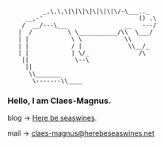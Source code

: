 ```
          _,\,\,\|\|\|\|\|\|\|\/-\___.._
     __,-'                           () .\
    /  __/---\___                __   ---/
   |  /          \ \___________/\\  \___/
   | |            \ \            \\
   | |            / |             \\__/_
   | |            | \/_              /\
    ||             \--\
     ||
      \\_______
       \-------\\____
```

### Hello, I am Claes-Magnus. 

blog -> [Here be seaswines](https://herebeseaswines.net).

mail -> claes-magnus@herebeseaswines.net
